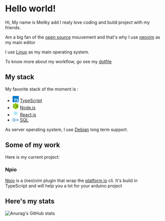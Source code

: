 # Hello world!

Hi,
My name is Meilky add I realy love coding and build project with my friends.

Am a big fan of the [open source](https://en.wikipedia.org/wiki/Open-source-software_movement) mouvement
and that's why I use [neovim](https://github.com/neovim/neovim) as my main editor

I use [Linux](https://github.com/torvalds/linux) as my main operating system.

To know more about my workflow, go see my [dotfile](https://github.com/Meilky/dotfiles)

## My stack

My favorite stack of the moment is :
 - <img src="assets/tsLogo.png" width="20" /> [TypeScript](https://github.com/Microsoft/TypeScript)
 - <img src="assets/nodeLogo.png" width="20" /> [Node.js](https://github.com/nodejs/node)
 - <img src="assets/reactLogo.png" width="20" /> [React.js](https://github.com/facebook/react)
 - <img src="assets/sqlLogo.png" width="20" /> [SQL](https://github.com/MariaDB/server)

As server operating system, I use [Debian](https://wiki.debian.org/) long term support.

## Some of my work

Here is my current project:

### Npio

[Npio](https://github.com/Meilky/npio) is a (neo)vim plugin 
that wrap the [platform io](https://docs.platformio.org/en/latest/core/index.html?utm_medium=core&utm_source=github) cli.
It's build in TypeScript and will help you a lot for your arduino project

## Here's my stats
![Anurag's GitHub stats](https://github-readme-stats.vercel.app/api?username=Meilky&show_icons=true&theme=onedark)
